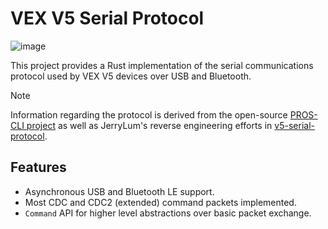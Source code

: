 # VEX V5 Serial Protocol

![image](https://github.com/vexide/v5-serial-protocol-rust/assets/42101043/6eea71ca-cc28-4f87-82fb-7b476a0becd3)

This project provides a Rust implementation of the serial communications protocol used by VEX V5 devices over USB and Bluetooth.

> [!NOTE]
> Information regarding the protocol is derived from the open-source [PROS-CLI project](https://github.com/purduesigbots/pros-cli) as well as JerryLum's reverse engineering efforts in [v5-serial-protocol](https://github.com/lemlib/v5-serial-protocol).

## Features
- Asynchronous USB and Bluetooth LE support.
- Most CDC and CDC2 (extended) command packets implemented.
- `Command` API for higher level abstractions over basic packet exchange.
